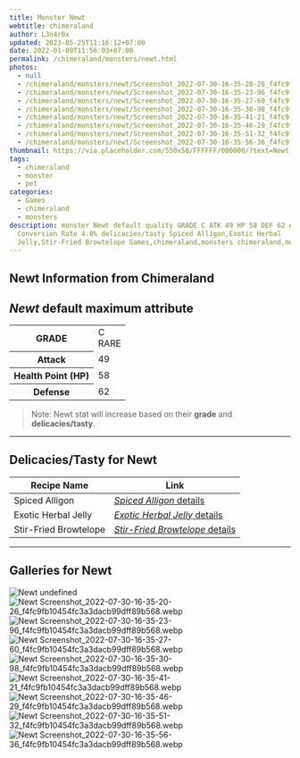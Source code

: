 ```yaml
---
title: Monster Newt
webtitle: chimeraland
author: L3n4r0x
updated: 2023-05-25T11:16:12+07:00
date: 2022-01-09T11:56:03+07:00
permalink: /chimeraland/monsters/newt.html
photos:
  - null
  - /chimeraland/monsters/newt/Screenshot_2022-07-30-16-35-20-26_f4fc9fb10454fc3a3dacb99dff89b568.webp
  - /chimeraland/monsters/newt/Screenshot_2022-07-30-16-35-23-96_f4fc9fb10454fc3a3dacb99dff89b568.webp
  - /chimeraland/monsters/newt/Screenshot_2022-07-30-16-35-27-60_f4fc9fb10454fc3a3dacb99dff89b568.webp
  - /chimeraland/monsters/newt/Screenshot_2022-07-30-16-35-30-98_f4fc9fb10454fc3a3dacb99dff89b568.webp
  - /chimeraland/monsters/newt/Screenshot_2022-07-30-16-35-41-21_f4fc9fb10454fc3a3dacb99dff89b568.webp
  - /chimeraland/monsters/newt/Screenshot_2022-07-30-16-35-46-29_f4fc9fb10454fc3a3dacb99dff89b568.webp
  - /chimeraland/monsters/newt/Screenshot_2022-07-30-16-35-51-32_f4fc9fb10454fc3a3dacb99dff89b568.webp
  - /chimeraland/monsters/newt/Screenshot_2022-07-30-16-35-56-36_f4fc9fb10454fc3a3dacb99dff89b568.webp
thumbnail: https://via.placeholder.com/550x50/FFFFFF/000000/?text=Newt
tags:
  - chimeraland
  - monster
  - pet
categories:
  - Games
  - chimeraland
  - monsters
description: monster Newt default quality GRADE C ATK 49 HP 58 DEF 62 Attributes
  Conversion Rate 4.0% delicacies/tasty Spiced Alligon,Exotic Herbal
  Jelly,Stir-Fried Browtelope Games,chimeraland,monsters chimeraland,monster,pet
---
```


<link
  rel="stylesheet"
  href="https://rawcdn.githack.com/dimaslanjaka/Web-Manajemen/870a349/css/bootstrap-5-3-0-alpha3-wrapper.css"
/>
<section id="bootstrap-wrapper">
  <h2>Newt Information from Chimeraland</h2>
  <h2 id="attribute"><i>Newt</i> default maximum attribute</h2>
  <div class="row">
    <div class="col mb-2">
      <div class="card bg-dark text-light">
        <div class="card-body">
          <table>
            <tr>
              <th>GRADE</th>
              <td>C <br /><span class="text-primary">RARE</span></td>
            </tr>
            <tr>
              <th>Attack</th>
              <td>49</td>
            </tr>
            <tr>
              <th>Health Point (HP)</th>
              <td>58</td>
            </tr>
            <tr>
              <th>Defense</th>
              <td>62</td>
            </tr>
          </table>
        </div>
      </div>
    </div>
  </div>
  <blockquote>
    Note: Newt stat will increase based on their <b>grade</b> and
    <b>delicacies/tasty</b>.
  </blockquote>
  <hr />
  <h2 id="delicacies">Delicacies/Tasty for Newt</h2>
  <div class="card">
    <div class="card-body">
      <div class="table-responsive">
        <table class="table table-striped table-dark">
          <thead>
            <tr>
              <th>Recipe Name</th>
              <th>Link</th>
            </tr>
          </thead>
          <tbody>
            <tr>
              <td>Spiced Alligon</td>
              <td>
                <a
                  href="#"
                  class="text-primary"
                  title="Click here to view recipe Spiced Alligon details"
                  ><i>Spiced Alligon</i> details</a
                >
              </td>
            </tr>
            <tr>
              <td>Exotic Herbal Jelly</td>
              <td>
                <a
                  href="https://www.webmanajemen.com/chimeraland/recipes/exotic-herbal-jelly.html"
                  class="text-primary"
                  title="Click here to view recipe Exotic Herbal Jelly details"
                  ><i>Exotic Herbal Jelly</i> details</a
                >
              </td>
            </tr>
            <tr>
              <td>Stir-Fried Browtelope</td>
              <td>
                <a
                  href="https://www.webmanajemen.com/chimeraland/recipes/stir-fried-browtelope.html"
                  class="text-primary"
                  title="Click here to view recipe Stir-Fried Browtelope details"
                  ><i>Stir-Fried Browtelope</i> details</a
                >
              </td>
            </tr>
          </tbody>
        </table>
      </div>
    </div>
  </div>
  <hr />
  <div id="gallery">
    <h2>Galleries for Newt</h2>
    <div class="row">
      <div class="col-lg-6 col-12">
        <img
          src="https://www.webmanajemen.com/undefined"
          alt="Newt undefined"
        />
      </div>
      <div class="col-lg-6 col-12">
        <img
          src="https://www.webmanajemen.com/chimeraland/monsters/newt/Screenshot_2022-07-30-16-35-20-26_f4fc9fb10454fc3a3dacb99dff89b568.webp"
          alt="Newt Screenshot_2022-07-30-16-35-20-26_f4fc9fb10454fc3a3dacb99dff89b568.webp"
        />
      </div>
      <div class="col-lg-6 col-12">
        <img
          src="https://www.webmanajemen.com/chimeraland/monsters/newt/Screenshot_2022-07-30-16-35-23-96_f4fc9fb10454fc3a3dacb99dff89b568.webp"
          alt="Newt Screenshot_2022-07-30-16-35-23-96_f4fc9fb10454fc3a3dacb99dff89b568.webp"
        />
      </div>
      <div class="col-lg-6 col-12">
        <img
          src="https://www.webmanajemen.com/chimeraland/monsters/newt/Screenshot_2022-07-30-16-35-27-60_f4fc9fb10454fc3a3dacb99dff89b568.webp"
          alt="Newt Screenshot_2022-07-30-16-35-27-60_f4fc9fb10454fc3a3dacb99dff89b568.webp"
        />
      </div>
      <div class="col-lg-6 col-12">
        <img
          src="https://www.webmanajemen.com/chimeraland/monsters/newt/Screenshot_2022-07-30-16-35-30-98_f4fc9fb10454fc3a3dacb99dff89b568.webp"
          alt="Newt Screenshot_2022-07-30-16-35-30-98_f4fc9fb10454fc3a3dacb99dff89b568.webp"
        />
      </div>
      <div class="col-lg-6 col-12">
        <img
          src="https://www.webmanajemen.com/chimeraland/monsters/newt/Screenshot_2022-07-30-16-35-41-21_f4fc9fb10454fc3a3dacb99dff89b568.webp"
          alt="Newt Screenshot_2022-07-30-16-35-41-21_f4fc9fb10454fc3a3dacb99dff89b568.webp"
        />
      </div>
      <div class="col-lg-6 col-12">
        <img
          src="https://www.webmanajemen.com/chimeraland/monsters/newt/Screenshot_2022-07-30-16-35-46-29_f4fc9fb10454fc3a3dacb99dff89b568.webp"
          alt="Newt Screenshot_2022-07-30-16-35-46-29_f4fc9fb10454fc3a3dacb99dff89b568.webp"
        />
      </div>
      <div class="col-lg-6 col-12">
        <img
          src="https://www.webmanajemen.com/chimeraland/monsters/newt/Screenshot_2022-07-30-16-35-51-32_f4fc9fb10454fc3a3dacb99dff89b568.webp"
          alt="Newt Screenshot_2022-07-30-16-35-51-32_f4fc9fb10454fc3a3dacb99dff89b568.webp"
        />
      </div>
      <div class="col-lg-6 col-12">
        <img
          src="https://www.webmanajemen.com/chimeraland/monsters/newt/Screenshot_2022-07-30-16-35-56-36_f4fc9fb10454fc3a3dacb99dff89b568.webp"
          alt="Newt Screenshot_2022-07-30-16-35-56-36_f4fc9fb10454fc3a3dacb99dff89b568.webp"
        />
      </div>
    </div>
  </div>
</section>